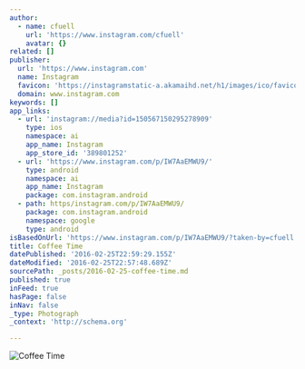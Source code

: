 ```yaml
---
author:
  - name: cfuell
    url: 'https://www.instagram.com/cfuell'
    avatar: {}
related: []
publisher:
  url: 'https://www.instagram.com'
  name: Instagram
  favicon: 'https://instagramstatic-a.akamaihd.net/h1/images/ico/favicon.ico/7cdab0872b15.ico'
  domain: www.instagram.com
keywords: []
app_links:
  - url: 'instagram://media?id=150567150295278909'
    type: ios
    namespace: ai
    app_name: Instagram
    app_store_id: '389801252'
  - url: 'https://www.instagram.com/p/IW7AaEMWU9/'
    type: android
    namespace: ai
    app_name: Instagram
    package: com.instagram.android
  - path: https/instagram.com/p/IW7AaEMWU9/
    package: com.instagram.android
    namespace: google
    type: android
isBasedOnUrl: 'https://www.instagram.com/p/IW7AaEMWU9/?taken-by=cfuell'
title: Coffee Time
datePublished: '2016-02-25T22:59:29.155Z'
dateModified: '2016-02-25T22:57:48.689Z'
sourcePath: _posts/2016-02-25-coffee-time.md
published: true
inFeed: true
hasPage: false
inNav: false
_type: Photograph
_context: 'http://schema.org'

---
```

![Coffee Time](https://scontent.cdninstagram.com/t51.2885-15/e15/11190701_412792785569049_684134330_n.jpg?ig_cache_key=MTUwNTY3MTUwMjk1Mjc4OTA5.2)